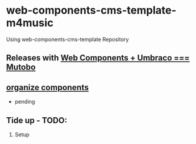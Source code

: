 # web-components-cms-template-m4music
Using web-components-cms-template Repository

## Releases with [Web Components + Umbraco === Mutobo](http://mutobo.ch/)

## [organize components](https://wiki.migros.net/display/OCC/Web+Components+CMS+Template)

- pending

## Tide up - TODO:

1. Setup

